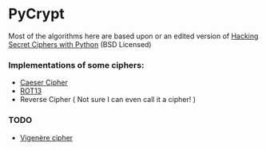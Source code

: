 PyCrypt
=======

Most of the algorithms here are based upon or an edited version of [Hacking Secret Ciphers with Python](http://inventwithpython.com/hacking) (BSD Licensed)

### Implementations of some ciphers:

* [Caeser Cipher](http://en.wikipedia.org/wiki/Caesar_cipher)
* [ROT13](http://en.wikipedia.org/wiki/ROT13)
* Reverse Cipher ( Not sure I can even call it a cipher! )


### TODO

* [Vigenère cipher](http://en.wikipedia.org/wiki/Vigen%C3%A8re_cipher)
